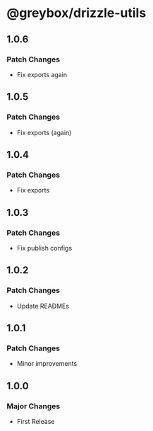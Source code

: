 # @greybox/drizzle-utils

## 1.0.6

### Patch Changes

- Fix exports again

## 1.0.5

### Patch Changes

- Fix exports (again)

## 1.0.4

### Patch Changes

- Fix exports

## 1.0.3

### Patch Changes

- Fix publish configs

## 1.0.2

### Patch Changes

- Update READMEs

## 1.0.1

### Patch Changes

- Minor improvements

## 1.0.0

### Major Changes

- First Release
